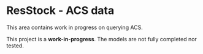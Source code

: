 ResStock - ACS data
===================

This area contains work in progress on querying ACS.

This project is a <b>work-in-progress</b>. The models are not fully completed nor tested.